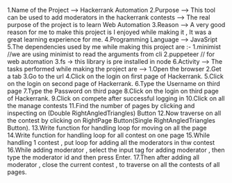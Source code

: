 1.Name of the Project --> Hackerrank Automation 2.Purpose --> This tool can be used to add moderators in the hackerrank contests --> The real purpose of the project is to learn Web Automation 3.Reason --> A very good reason for me to make this project is I enjoyed while making it , It was a great learning experience for me. 4.Programming Language --> JavaSript 5.The dependencies used by me while making this project are :- 1.minimist //we are using minimist to read the arguments from cli 2.puppeteer // for web automation 3.fs -> this library is pre installed in node 6.Activity --> The tasks performed while making the project are --> 1.Open the browser 2.Get a tab 3.Go to the url 4.Click on the login on first page of Hackerrank.
5.Click on the login on second page of Hackerrank. 6.Type the Username on third page 7.Type the Password on third page 8.Click on the login on third page of Hackerrank. 9.Click on compete after successful logging in 10.Click on all the manage contests 11.Find the number of pages by clicking and inspecting on (Double RightAngledTriangles) Button 12.Now traverse on all the contest by clicking on RightPage Button(Single RightAngledTriangles Button). 13.Write function for handling loop for moving on all the page 14.Write function for handling loop for all contest on one page 15.While handling 1 contest , put loop for adding all the moderators in thw contest 16.While adding moderator , select the input tag for adding moderator , then type the moderator id and then press Enter. 17.Then after adding all moderator , close the current contest , to traverse on all the contests of all pages.

